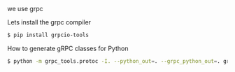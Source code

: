 we use grpc

Lets install the grpc compiler
```bash
$ pip install grpcio-tools
```

How to generate gRPC classes for Python
```bash
$ python -m grpc_tools.protoc -I. --python_out=. --grpc_python_out=. grpc/api.proto
```
